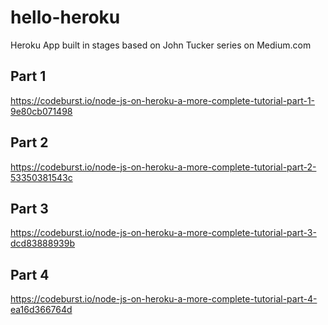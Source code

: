 # hello-heroku
Heroku App built in stages based on John Tucker series on Medium.com

## Part 1
https://codeburst.io/node-js-on-heroku-a-more-complete-tutorial-part-1-9e80cb071498

## Part 2
https://codeburst.io/node-js-on-heroku-a-more-complete-tutorial-part-2-53350381543c

## Part 3
https://codeburst.io/node-js-on-heroku-a-more-complete-tutorial-part-3-dcd83888939b

## Part 4
https://codeburst.io/node-js-on-heroku-a-more-complete-tutorial-part-4-ea16d366764d


